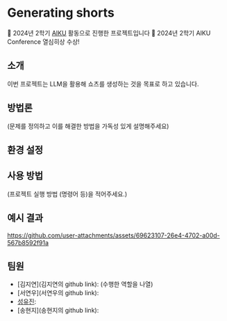 # Generating shorts

📢 2024년 2학기 [AIKU](https://github.com/AIKU-Official) 활동으로 진행한 프로젝트입니다
🎉 2024년 2학기 AIKU Conference 열심히상 수상!

## 소개

이번 프로젝트는 LLM을 활용해 쇼츠를 생성하는 것을 목표로 하고 있습니다. 
## 방법론

(문제를 정의하고 이를 해결한 방법을 가독성 있게 설명해주세요)

## 환경 설정


## 사용 방법

(프로젝트 실행 방법 (명령어 등)을 적어주세요.)

## 예시 결과

https://github.com/user-attachments/assets/69623107-26e4-4702-a00d-567b8592f91a


## 팀원

- [김지연](김지연의 github link): (수행한 역할을 나열)
- [서연우](서연우의 github link):
- [성유진](https://github.com/dinyudin203):
- [송현지](송현지의 github link):
